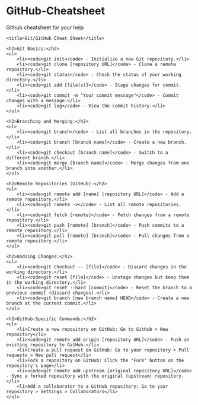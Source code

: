 # GitHub-Cheatsheet
Github cheatsheet for your help

    <title>Git/GitHub Cheat Sheet</title>

    <h2>Git Basics:</h2>
    <ul>
        <li><code>git init</code> - Initialize a new Git repository.</li>
        <li><code>git clone [repository URL]</code> - Clone a remote repository.</li>
        <li><code>git status</code> - Check the status of your working directory.</li>
        <li><code>git add [file(s)]</code> - Stage changes for commit.</li>
        <li><code>git commit -m "Your commit message"</code> - Commit changes with a message.</li>
        <li><code>git log</code> - View the commit history.</li>
    </ul>

    <h2>Branching and Merging:</h2>
    <ul>
        <li><code>git branch</code> - List all branches in the repository.</li>
        <li><code>git branch [branch name]</code> - Create a new branch.</li>
        <li><code>git checkout [branch name]</code> - Switch to a different branch.</li>
        <li><code>git merge [branch name]</code> - Merge changes from one branch into another.</li>
    </ul>

    <h2>Remote Repositories (GitHub):</h2>
    <ul>
        <li><code>git remote add [name] [repository URL]</code> - Add a remote repository.</li>
        <li><code>git remote -v</code> - List all remote repositories.</li>
        <li><code>git fetch [remote]</code> - Fetch changes from a remote repository.</li>
        <li><code>git push [remote] [branch]</code> - Push commits to a remote repository.</li>
        <li><code>git pull [remote] [branch]</code> - Pull changes from a remote repository.</li>
    </ul>

    <h2>Undoing Changes:</h2>
    <ul>
        <li><code>git checkout -- [file]</code> - Discard changes in the working directory.</li>
        <li><code>git reset [file]</code> - Unstage changes but keep them in the working directory.</li>
        <li><code>git reset --hard [commit]</code> - Reset the branch to a previous commit (discard changes).</li>
        <li><code>git branch [new branch name] HEAD</code> - Create a new branch at the current commit.</li>
    </ul>

    <h2>GitHub-Specific Commands:</h2>
    <ul>
        <li>Create a new repository on GitHub: Go to GitHub > New repository</li>
        <li><code>git remote add origin [repository URL]</code> - Push an existing repository to GitHub.</li>
        <li>Create a pull request on GitHub: Go to your repository > Pull requests > New pull request</li>
        <li>Fork a repository on GitHub: Click the "Fork" button on the repository's page</li>
        <li><code>git remote add upstream [original repository URL]</code> - Sync a forked repository with the original (upstream) repository.</li>
        <li>Add a collaborator to a GitHub repository: Go to your repository > Settings > Collaborators</li>
    </ul>

